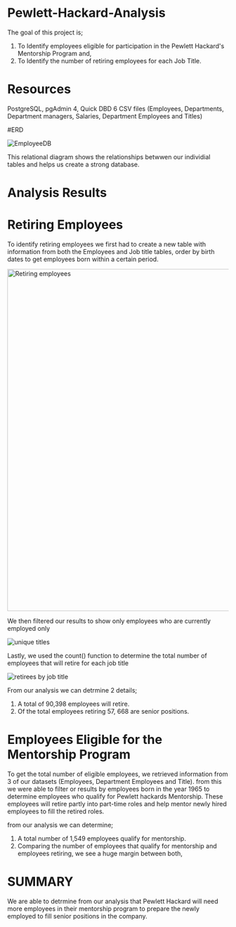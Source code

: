 # Pewlett-Hackard-Analysis
The goal of this project is;
1. To Identify employees eligible for participation in the Pewlett Hackard's Mentorship Program and,
2. To Identify the number of retiring employees for each Job Title.

# Resources
PostgreSQL, pgAdmin 4, Quick DBD
6 CSV files (Employees, Departments, Department managers, Salaries, Department Employees and Titles)

#ERD

![EmployeeDB](https://user-images.githubusercontent.com/109445468/198850777-bcceadad-c5fa-44e5-8361-e43d393a7d66.png)

This relational diagram shows the relationships betwwen our individial tables and helps us create a strong database.

# Analysis Results
  # Retiring Employees
To identify retiring employees we first had to create a new table with information from both the Employees and Job title tables, order by birth dates to get employees born within a certain period.

<img width="780" alt="Retiring employees" src="https://user-images.githubusercontent.com/109445468/198851387-3d83b7c7-650d-41e0-af45-fe4185863628.png">

We then filtered our results to show only employees who are currently employed only

![unique titles](https://user-images.githubusercontent.com/109445468/198851461-86207724-8bbb-4fc8-ac4b-33b440ddeafb.png)

Lastly, we used the count() function to determine the total number of employees that will retire for each job title

![retirees by job title](https://user-images.githubusercontent.com/109445468/198851515-0825193b-a87e-451e-92c9-020e4bddfc38.png)

From our analysis we can detrmine 2 details;

1. A total of 90,398 employees will retire.
2. Of the total employees retiring 57, 668 are senior positions.

  # Employees Eligible for the Mentorship Program 
  
To get the total number of eligible employees, we retrieved information from 3 of our datasets (Employees, Department Employees and Title). from this we were able to filter or results by employees born in the year 1965 to determine employees who qualify for Pewlett hackards Mentorship. These employees will retire partly into part-time roles and help mentor newly hired employees to fill the retired roles.

from our analysis we can determine;
1. A total number of 1,549 employees qualify for mentorship.
2. Comparing the number of employees that qualify for mentorship and employees retiring, we see a huge margin between both,

# SUMMARY
We are able to detrmine from our analysis that Pewlett Hackard will need more employees in their mentorship program to prepare the newly employed to fill senior positions in the company.
